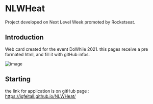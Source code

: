 # NLWHeat
Project developed on Next Level Week promoted by Rocketseat.

## Introduction
Web card created for the event DoWhile 2021.
this pages receive a pre formated html, and fill it with gitHub infos.

![image](https://user-images.githubusercontent.com/53885226/142554283-aa508f23-8d28-452a-8b2e-e5e83b5c404a.png)


## Starting

the link for application is on gitHub page : https://igfeitall.github.io/NLWHeat/
